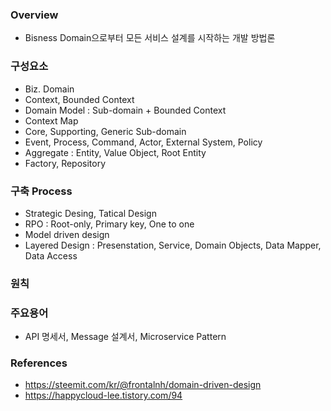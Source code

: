 ### Overview
- Bisness Domain으로부터 모든 서비스 설계를 시작하는 개발 방법론

### 구성요소
- Biz. Domain
- Context, Bounded Context
- Domain Model : Sub-domain + Bounded Context
- Context Map
- Core, Supporting, Generic Sub-domain
- Event, Process, Command, Actor, External System, Policy
- Aggregate : Entity, Value Object, Root Entity
- Factory, Repository

### 구축 Process
- Strategic Desing, Tatical Design
- RPO : Root-only, Primary key, One to one
- Model driven design
- Layered Design : Presenstation, Service, Domain Objects, Data Mapper, Data Access

### 원칙


### 주요용어
- API 명세서, Message 설계서, Microservice Pattern

### References
- https://steemit.com/kr/@frontalnh/domain-driven-design
- https://happycloud-lee.tistory.com/94
